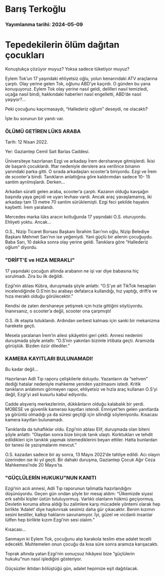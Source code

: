 # Barış Terkoğlu

### Yayımlanma tarihi: 2024-05-09

# Tepedekilerin ölüm dağıtan çocukları

Konuştukça çözüyor muyuz? Yoksa sadece tüketiyor muyuz?

Eylem Tok’un 17 yaşındaki ehliyetsiz oğlu, yolun kenarındaki ATV araçlarına çarptı. Olay yerine gelen Tok, oğlunu ABD’ye kaçırdı. O günden bu yana konuşuyoruz. Eylem Tok olay yerine nasıl geldi, delilleri nasıl temizledi, uçağa nasıl bindi, hakkındaki haberleri nasıl engelletti, ABD’de nasıl yaşıyor?...

Peki çocuğunu kaçırmasaydı, “Hallederiz oğlum” deseydi, ne olacaktı?

İşte bu sorunun bir yanıtı var.


### ÖLÜMÜ GETİREN LÜKS ARABA

Tarih: 12 Nisan 2022.

Yer: Gaziantep Cemil Sait Barlas Caddesi.

Üniversiteye hazırlanan Ezgi ve arkadaşı İrem dershaneye gitmişlerdi. İkisi de başarılı çocuklardı. İftar nedeniyle derslere ara verilince binanın yanındaki parka gitti. O sırada arkadaşları scooter’a biniyordu. Ezgi ve İrem de scooter’a bindi. Tanıkların anlattığına göre kaldırımdan sadece 10- 15 santim ayrılmışlardı. Derken...

Arkadan süratli gelen araba, scooter’a çarptı. Kazanın olduğu kavşağın başında yaya geçidi ve uyarı levhası vardı. Ancak araç yavaşlamamış, iki arkadaşı tam 13 metre 70 santim sürüklemişti. Ezgi feci şekilde hayatını kaybetti. İrem yaralandı.

Mercedes marka lüks aracın koltuğunda 17 yaşındaki O.S. oturuyordu. Ehliyeti yoktu. Ancak...

O.S., Nizip Ticaret Borsası Başkanı İbrahim Sarı’nın oğlu, Nizip Belediye Başkanı Mehmet Sarı’nın ise yeğeniydi. Yani güçlü bir ailenin çocuğuydu. Baba Sarı, 10 dakika sonra olay yerine geldi. Tanıklara göre “Hallederiz oğlum” diyordu.


### "DRİFT'E ve HIZA MERAKLI"

17 yaşındaki çocuğun altında arabanın ne işi var diye babasına hiç sorulmadı. Zira bu ilk değildi.

Ezgi’nin ablası Kübra, duruşmada şöyle anlattı: “O.S’ye ait TikTok hesapları incelendiğinde O.S’nin bu arabayı defalarca kullandığı, hız yaptığı, drift’e ve hıza meraklı olduğu görülecektir.”

Kendisi de zaten dershaneye yetişmek için hızla gittiğini söylüyordu. İnanırsanız, o scooter’a değil, scooter ona çarpmıştı!

O.S. ilk etapta tutuklandı. Ardından serbest kalması için sanki bir mekanizma harekete geçti.

Mesela yaralanan İrem’in ailesi şikâyetini geri çekti. Annesi nedenini duruşmada şöyle anlattı: “O.S’nin yakınları bizimle irtibata geçti. Aramızda görüştük. Bizden özür dilediler.”




### KAMERA KAYITLARI BULUNAMADI!

Bu kadar değil...

Hazırlanan Adli Tıp raporu çelişkilerle doluydu. Yazanların da “sehven” dediği hatalar nedeniyle mahkeme yeniden yazılmasını istedi. Kritik tanıkların anlatımını görmeyen rapor, ehliyetsiz ve hızla araç kullanan O.S’yi değil, Ezgi’yi asli kusurlu kabul ediyordu.

Cadde alışveriş merkezlerinin, dükkânların olduğu kalabalık bir yerdi. MOBESE ve güvenlik kamerası kayıtları istendi. Emniyet’ten gelen yanıtlarda ya görüntü olmadığı ya da süresi geçtiği için silindiği söyleniyordu. Kısacası kamera kayıtları bulunamadı.

Tanıklarda da tuhaflıklar oldu. Ezgi’nin ablası Elif, duruşmada olan biteni şöyle anlattı: “Olaydan sonra bize birçok tanık ulaştı. Korktukları ve tehdit edildikleri için tanıklık yapmak istemediklerini beyan ettiler. Hatta bunlardan bir tanesi ile yazışmalarım mevcut.”

O.S. kazadan sadece bir ay sonra, 13 Mayıs 2022’de tahliye edildi. Acı olayın üzerinden ise iki yıl geçti. Bir dahaki duruşma, Gaziantep Çocuk Ağır Ceza Mahkemesi’nde 20 Mayıs’ta.


### "GÜÇLÜLERİN HUKUKU"NUN KANITI

Ezgi’nin acılı annesi, Adli Tıp raporunun talimatla hazırlandığını düşünüyordu. Geçen gün ondan şöyle bir mesaj aldım: “Ülkemizde siyasi erk sahibi kişiler üstün tutuluyormuş. Varlıklı olanların hükmü geçiyormuş. Devletin koruma altına aldığı bu zalimlere karşı mücadele yöntemi olarak hep birlikte ‘Adalet’ diye haykırırsak sesimiz daha gür çıkacaktır. Benim kızımın sesini kestiler, kalkıp haklarını savunamıyor. İyi, güzel ve vicdanlı insanlar lütfen hep birlikte kızım Ezgi’nin sesi olalım.”

Kısacası...

Sanmayın ki Eylem Tok, çocuğunu alıp karakola teslim etse adalet tecelli edecekti. Muhtemelen onun çocuğu da kısa süre sonra aramıza karışacaktı.

Toprak altında yatan Ezgi’nin sonuçsuz hikâyesi bize “güçlülerin hukuku”nun nasıl işlediğini gösteriyor.

Güçsüzler iktidarı bölüştüğü gün, adalet hepimize eşit dağıtılacak.

